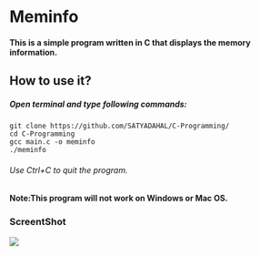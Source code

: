 # Meminfo
#### This is a simple program written in C that displays the memory information.

## How to use it?<br>
##### Open terminal and type following commands:
```
git clone https://github.com/SATYADAHAL/C-Programming/
cd C-Programming
gcc main.c -o meminfo
./meminfo
```
###### Use Ctrl+C to quit the program.<br>
#### Note:This program will not work on Windows or Mac OS.
### ScreentShot
![](https://github.com/SATYADAHAL/Memory-Info/blob/main/Meminfo.png)
